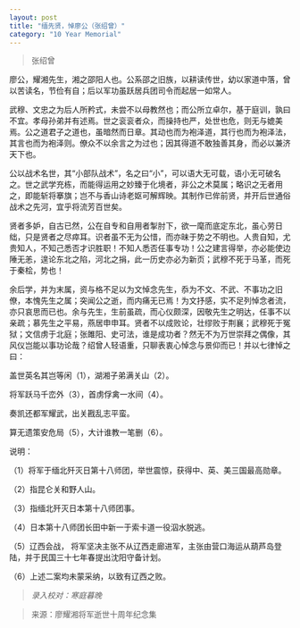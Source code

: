 ```yaml
---
layout: post
title: "缅先贤，悼廖公（张绍曾）"
category: "10 Year Memorial"
---
```


> 张绍曾

廖公，耀湘先生，湘之邵阳人也。公系邵之旧族，以耕读传世，幼以家道中落，曾以苦读名，节俭有自；后以军功虽跃居兵团司令而起居一如常人。

武穆、文忠之为后人所矜式，未尝不以母教然也；而公所立卓尔，基于庭训，孰曰不宜。孝母孙弟并有述焉。世之衮衮者众，而操持也严，处世也危，则无与媲美焉。公之道君子之道也，虽暗然而日章。其动也而为袍泽道，其行也而为袍泽法，其言也而为袍泽则。僚众不以余言之为过也；因其得道不敢独善其身，而必以兼济天下也。

公以战术名世，其“小部队战术”，名之曰“小”，可以语大无可载，语小无可破名之。世之武学充栋，而能得运用之妙臻于化境者，非公之术莫属；略识之无者用之，即能斩将搴旗；岂不与香山诗老妪可解辉映。其制作已侔前贤，并开后世通俗战术之先河，宜乎将流芳百世矣。

贤者多妒，自古已然，公在自专和自用者掣肘下，欲一麾而底定东北，虽心劳日绌，只是贤者之尽瘁耳。识者虽不无为公惜，而亦昧于势之不明也。人贵自知，尤贵知人，不知己悉否才识胜职！不知人悉否任事专功！公之建言得举，亦必能使边陲无恙，遑论东北之陷，河北之捐，此一历史亦必为新页；武穆不死于马革，而死于秦桧，势也！

余后学，并为末属，资与格不足以为文悼念先生，忝为不文、不武、不事功之旧僚，本愧先生之属；突闻公之逝，而内痛无已焉！为文抒感，实不足列悼念者流，亦只哀思而已也。余与先生，生前虽疏，而心仪颇深，因敬先生之明达，任事不以亲疏；慕先生之平易，燕居申申耳。贤者不以成败论，壮缪败于荆襄；武穆死于冤狱；文信虏于北庭；张雎阳、史可法，谁是成功者？然无不为万世崇拜之偶像，其风仪岂能以事功论哉？绍曾人轻语重，只聊表衷心悼念与景仰而已！并以七律悼之曰：

盖世英名其岂等闲（1），湖湘子弟满关山（2）。

将军跃马千峦外（3），首虏俘禽一水间（4）。

奏凯还都军耀武，出关戡乱志平蛮。

算无遗策安危局（5），大计谁教一笔删（6）。

说明：

（1）将军于缅北歼灭日第十八师团，举世震惊，获得中、英、美三国最高勋章。

（2）指昆仑关和野人山。

（3）指缅北歼灭日本第十八师团事。

（4）日本第十八师团长田中新一于索卡道一役泅水脱逃。

（5）辽西会战， 将军坚决主张不从辽西走廊进军，主张由营口海运从葫芦岛登陆，并于民国三十七年春提出沈阳守备计划。

（6）上述二案均未蒙采纳，以致有辽西之败。



>*录入校对：寒庭暮晚*

> 来源：廖耀湘将军逝世十周年纪念集